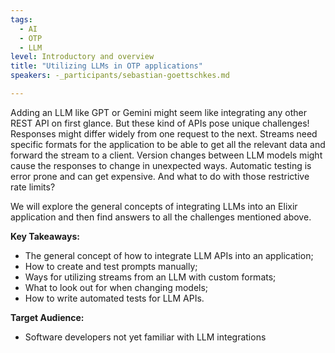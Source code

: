 ```yaml
---
tags: 
  - AI
  - OTP
  - LLM
level: Introductory and overview
title: "Utilizing LLMs in OTP applications"
speakers: -_participants/sebastian-goettschkes.md

---
```

Adding an LLM like GPT or Gemini might seem like integrating any other REST API on first glance. But these kind of APIs pose unique challenges! Responses might differ widely from one request to the next. Streams need specific formats for the application to be able to get all the relevant data and forward the stream to a client. Version changes between LLM models might cause the responses to change in unexpected ways. Automatic testing is error prone and can get expensive. And what to do with those restrictive rate limits? 

We will explore the general concepts of integrating LLMs into an Elixir application and then find answers to all the challenges mentioned above.

**Key Takeaways:**
- The general concept of how to integrate LLM APIs into an application;
- How to create and test prompts manually;
- Ways for utilizing streams from an LLM with custom formats;
- What to look out for when changing models;
- How to write automated tests for LLM APIs.

**Target Audience:**
- Software developers not yet familiar with LLM integrations


